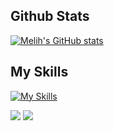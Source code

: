 ## Github Stats

[![Melih's GitHub stats](https://github-readme-stats.vercel.app/api?username=melih-akman&show_icons=true&theme=aura#gh-dark-mode-only)](https://github.com/melih-akman)

## My Skills

[![My Skills](https://skillicons.dev/icons?i=gcp,c,java,py)](https://github.com/melih-akman)


[![](https://visitcount.itsvg.in/api?id=melih-akman&label=Profile%20Views&icon=5&pretty=true)](https://github.com/melih-akman) 
[![](https://img.shields.io/badge/LinkedIn-0077B5?style=for-the-badge&logo=linkedin&logoColor=white)](https://www.linkedin.com/in/melihakman/)



